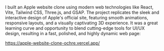 I built an Apple website clone using modern web technologies like React, Vite, Tailwind CSS, Three.js, and GSAP. The project replicates the sleek and interactive design of Apple's official site, featuring smooth animations, responsive layouts, and a visually captivating 3D experience. It was a great learning curve and opportunity to blend cutting-edge tools for UI/UX design, resulting in a fast, polished, and highly dynamic web page: 

https://apple-website-clone-ochre.vercel.app/
